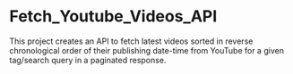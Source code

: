 # Fetch_Youtube_Videos_API
This project creates an API to fetch latest videos sorted in reverse chronological order of their publishing date-time from YouTube for a given tag/search query in a paginated response.
